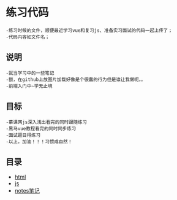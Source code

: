 # 练习代码

    -练习时候的文件，顺便最近学习vue和复习js、准备实习面试的代码一起上传了；
    -代码内容如文件名；

## 说明

    -就当学习中的一些笔记
    -额，在github上放图片加载好像是个很蠢的行为但是谁让我懒呢。。
    -前端入门中~学无止境

## 目标

    -慕课网js深入浅出看完的同时跟随练习
    -黑马vue教程看完的同时同步练习
    -面试题目得练习
    -以上，加油！！！习惯成自然！

## 目录
* [html](/html-test)
* [js](/js-native)
* [notes笔记](/readme-notes)